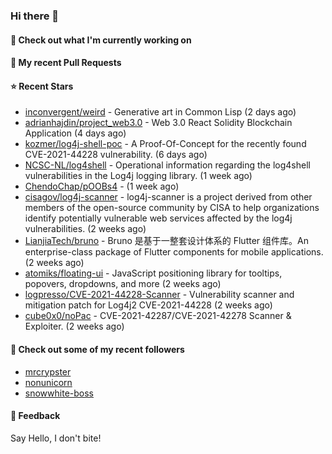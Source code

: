 ### Hi there 👋

#### 👷 Check out what I'm currently working on

#### 🔨 My recent Pull Requests


#### ⭐ Recent Stars

- [inconvergent/weird](https://github.com/inconvergent/weird) - Generative art in Common Lisp (2 days ago)
- [adrianhajdin/project_web3.0](https://github.com/adrianhajdin/project_web3.0) - Web 3.0 React Solidity Blockchain Application (4 days ago)
- [kozmer/log4j-shell-poc](https://github.com/kozmer/log4j-shell-poc) - A Proof-Of-Concept for the recently found CVE-2021-44228 vulnerability.  (6 days ago)
- [NCSC-NL/log4shell](https://github.com/NCSC-NL/log4shell) - Operational information regarding the log4shell vulnerabilities in the Log4j logging library. (1 week ago)
- [ChendoChap/pOOBs4](https://github.com/ChendoChap/pOOBs4) -  (1 week ago)
- [cisagov/log4j-scanner](https://github.com/cisagov/log4j-scanner) - log4j-scanner is a project derived from other members of the open-source community by CISA to help organizations identify potentially vulnerable web services affected by the log4j vulnerabilities.  (2 weeks ago)
- [LianjiaTech/bruno](https://github.com/LianjiaTech/bruno) - Bruno 是基于一整套设计体系的 Flutter 组件库。An enterprise-class package of Flutter components for mobile applications. (2 weeks ago)
- [atomiks/floating-ui](https://github.com/atomiks/floating-ui) - JavaScript positioning library for tooltips, popovers, dropdowns, and more (2 weeks ago)
- [logpresso/CVE-2021-44228-Scanner](https://github.com/logpresso/CVE-2021-44228-Scanner) - Vulnerability scanner and mitigation patch for Log4j2 CVE-2021-44228 (2 weeks ago)
- [cube0x0/noPac](https://github.com/cube0x0/noPac) - CVE-2021-42287/CVE-2021-42278 Scanner &amp; Exploiter. (2 weeks ago)

#### 👯 Check out some of my recent followers

- [mrcrypster](https://github.com/mrcrypster)
- [nonunicorn](https://github.com/nonunicorn)
- [snowwhite-boss](https://github.com/snowwhite-boss)

#### 💬 Feedback

Say Hello, I don't bite!
